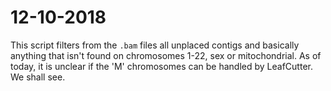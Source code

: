 # 12-10-2018
This script filters from the `.bam` files all unplaced contigs and basically anything that isn't found on chromosomes 1-22, sex or mitochondrial. As of today, it is unclear if the 'M' chromosomes can be handled by LeafCutter. We shall see. 
